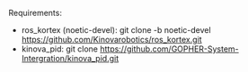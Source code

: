 Requirements:

- ros_kortex (noetic-devel): git clone -b noetic-devel https://github.com/Kinovarobotics/ros_kortex.git
- kinova_pid: git clone https://github.com/GOPHER-System-Intergration/kinova_pid.git
